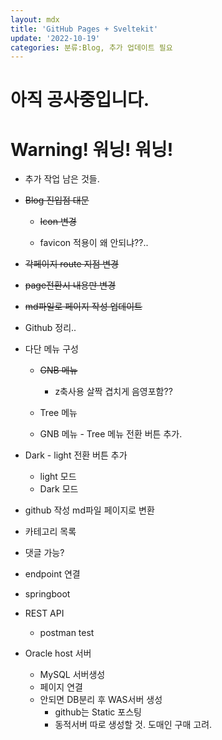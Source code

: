 ```yaml
---
layout: mdx
title: 'GitHub Pages + Sveltekit'
update: '2022-10-19'
categories: 분류:Blog, 추가 업데이트 필요
---
```


# 아직 공사중입니다.

# Warning! 워닝! 워닝!

- 추가 작업 남은 것들.

- ~~Blog 진입점 대문~~

  - ~~Icon 변경~~

  - favicon 적용이 왜 안되냐??..

- ~~각페이지 route 지점 변경~~

- ~~page전환시 내용만 변경~~

- ~~md파일로 페이지 작성 업데이트~~

- Github 정리..

- 다단 메뉴 구성

  - ~~GNB 메뉴~~

    - z축사용 살짝 겹치게 음영포함??

  - Tree 메뉴

  - GNB 메뉴 - Tree 메뉴 전환 버튼 추가.

- Dark - light 전환 버튼 추가

  - light 모드
  - Dark 모드

- github 작성 md파일 페이지로 변환

- 카테고리 목록

- 댓글 가능?

- endpoint 연결

- springboot

- REST API

  - postman test

- Oracle host 서버
  - MySQL 서버생성
  - 페이지 연결
  - 안되면 DB분리 후 WAS서버 생성
    - github는 Static 포스팅
    - 동적서버 따로 생성할 것. 도매인 구매 고려.
